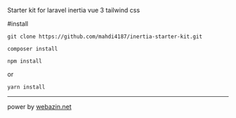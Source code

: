 Starter kit for laravel inertia vue 3 tailwind css  

#install
```
git clone https://github.com/mahdi4187/inertia-starter-kit.git
```

```
composer install
```

```
npm install
```
or
```
yarn install
```


<hr>
power by <a href="https://webazin.net">webazin.net</a>
